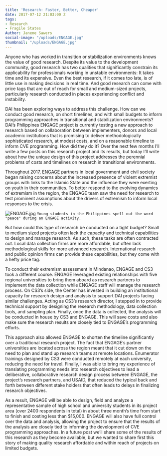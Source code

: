 ```yaml
---
title: 'Research: Faster, Better, Cheaper'
date: 2017-07-12 21:03:00 Z
tags:
- Research
- Fragile States
Author: Janene Sawers
social-image: "/uploads/ENGAGE.jpg"
thumbnail: "/uploads/ENGAGE.jpg"
---
```


Anyone who has worked in transition or stabilization environments knows the value of good research. Despite its value to the development community, good research has two qualities that significantly constrain its applicability for professionals working in unstable environments: It takes time and its expensive. Even the best research, if it comes too late, is of little use in making decisions in real time. And good research can come with price tags that are out of reach for small and medium-sized projects, particularly research conducted in places experiencing conflict and instability.

<!--more-->

DAI has been exploring ways to address this challenge. How can we conduct good research, on short timelines, and with small budgets to inform programming approaches in transitional and stabilization environments? DAI’s Philippines ENGAGE project is currently testing a new approach to research based on collaboration between implementers, donors and local academic institutions that is promising to deliver methodologically sophisticated research, at modest costs, and on a reasonable timeline to inform CVE programming. How did they do it? Over the next few months I’ll write a few posts on this research project and its results, but today I’ll write about how the unique design of this project addresses the perennial problems of costs and timelines on research in transitional environments.

Throughout 2017, [ENGAGE](https://www.dai.com/our-work/projects/philippines-enhancing-governance-accountability-and-engagement-engage) partners in local government and civil society began raising concerns about the increased presence of violent extremist groups with links to the Islamic State and the influence they were exerting on youth in their communities. To better respond to the evolving dynamics of extremism in the region, the ENGAGE team saw the need for research to test prominent assumptions about the drivers of extremism to inform local responses to the crisis.

![ENGAGE.jpg](/uploads/ENGAGE.jpg)
`Young students in the Philippines spell out the word "peace" during an ENGAGE activity.`

But how could this type of research be conducted on a tight budget? Small to medium sized projects often lack the capacity and technical capabilities to design and manage research. As such, these tasks are often contracted out. Local data collection firms are more affordable, but often lack methodological skills for more advanced research. International research and public opinion firms can provide these capabilities, but they come with a hefty price tag. 

To conduct their extremism assessment in Mindanao, ENGAGE and CS3 took a different course. ENGAGE leveraged existing relationships with five regional universities to bring them aboard as research partners to implement the data collection while ENGAGE staff will manage the research process. On CS3’s side, the Center has invested in building an institutional capacity for research design and analysis to support DAI projects facing similar challenges. Acting as CS3’s research director, I stepped in to provide technical support by designing the research methodology, data collection tools, and sampling plan. Finally, once the data is collected, the analysis will be conducted in house by CS3 and ENGAGE. This will save costs and also make sure the research results are closely tied to ENGAGE’s programming efforts. 

This approach also allowed ENGAGE to shorten the timeline significantly over a traditional research project. The fact that ENGAGE’s partner universities are located across the region meant that it cut down on the need to plan and stand up research teams at remote locations. Enumerator trainings designed by CS3 were conducted remotely at each university, reducing the need for travel. Finally, I was able to bring my experience of translating programming needs into research objectives to lead a deliberative, collaborative research design process between ENGAGE, the project’s research partners, and USAID, that reduced the typical back and forth between different stake holders that often leads to delays in finalizing research objectives.

As a result, ENGAGE will be able to design, field and analyze a representative sample of high school and university students in its project area (over 2400 respondents in total) in about three month’s time from start to finish and costing less than $15,000. ENGAGE will also have full control over the data and analysis, allowing the project to ensure that the results of the analysis are closely tied to informing the development of CVE programming approaches. In a future post we’ll share some of the results of this research as they become available, but we wanted to share first this story of making quality research affordable and within reach of projects on limited budgets. 
